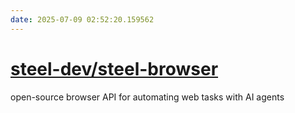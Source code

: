 ```yaml
---
date: 2025-07-09 02:52:20.159562
---
```


# [steel-dev/steel-browser](https://github.com/steel-dev/steel-browser)

open-source browser API for automating web tasks with AI agents
